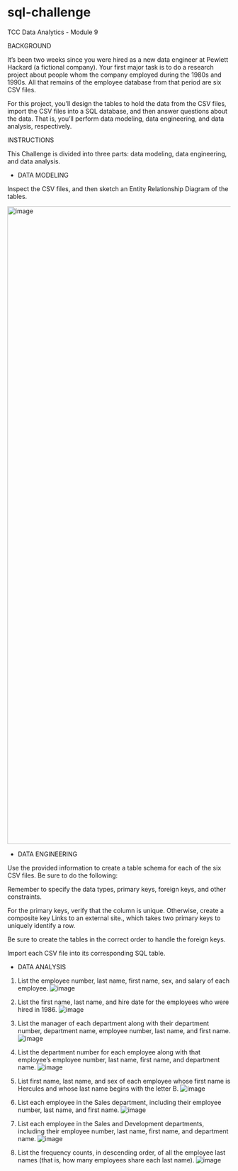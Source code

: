 # sql-challenge
TCC Data Analytics - Module 9

BACKGROUND

It’s been two weeks since you were hired as a new data engineer at Pewlett Hackard (a fictional company). Your first major task is to do a research project about people whom the company employed during the 1980s and 1990s. All that remains of the employee database from that period are six CSV files.

For this project, you’ll design the tables to hold the data from the CSV files, import the CSV files into a SQL database, and then answer questions about the data. That is, you’ll perform data modeling, data engineering, and data analysis, respectively.

INSTRUCTIONS

This Challenge is divided into three parts: data modeling, data engineering, and data analysis.

- DATA MODELING 

Inspect the CSV files, and then sketch an Entity Relationship Diagram of the tables.

<img width="1436" alt="image" src="https://user-images.githubusercontent.com/344601/210283417-be8759c8-7c86-4721-8362-9b53157152a0.png">

- DATA ENGINEERING

Use the provided information to create a table schema for each of the six CSV files. Be sure to do the following:

Remember to specify the data types, primary keys, foreign keys, and other constraints.

For the primary keys, verify that the column is unique. Otherwise, create a composite key Links to an external site., which takes two primary keys to uniquely identify a row.

Be sure to create the tables in the correct order to handle the foreign keys.

Import each CSV file into its corresponding SQL table.

- DATA ANALYSIS 

1. List the employee number, last name, first name, sex, and salary of each employee.
![image](https://user-images.githubusercontent.com/344601/210281639-6466dbea-0b35-45af-ab98-d07216c478ce.png)

2. List the first name, last name, and hire date for the employees who were hired in 1986.
![image](https://user-images.githubusercontent.com/344601/210281776-490b5466-637b-4a09-a1ce-1de80e9aec53.png)

3. List the manager of each department along with their department number, department name, employee number, last name, and first name.
![image](https://user-images.githubusercontent.com/344601/210281961-a0e51c50-f7a5-4c5b-a9db-ccb0573046c4.png)

4. List the department number for each employee along with that employee’s employee number, last name, first name, and department name.
![image](https://user-images.githubusercontent.com/344601/210282111-58a6cb5a-7f40-4657-b874-809cc56273ad.png)

5. List first name, last name, and sex of each employee whose first name is Hercules and whose last name begins with the letter B.
![image](https://user-images.githubusercontent.com/344601/210282227-e2ac2196-d11a-468d-9357-5018480fc727.png)

6. List each employee in the Sales department, including their employee number, last name, and first name.
![image](https://user-images.githubusercontent.com/344601/210282516-89afb857-14e4-4c15-a09a-34254f918e8d.png)

7. List each employee in the Sales and Development departments, including their employee number, last name, first name, and department name.
![image](https://user-images.githubusercontent.com/344601/210282669-2c341156-46d3-4c97-a814-6ceae4072807.png)

8. List the frequency counts, in descending order, of all the employee last names (that is, how many employees share each last name).
![image](https://user-images.githubusercontent.com/344601/210282794-c77a5d45-ded0-4b0c-bd84-17eaef29059d.png)
